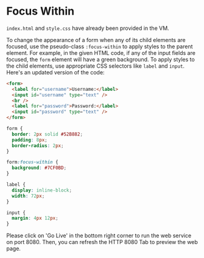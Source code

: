 # Focus Within

`index.html` and `style.css` have already been provided in the VM.

To change the appearance of a form when any of its child elements are focused, use the pseudo-class `:focus-within` to apply styles to the parent element. For example, in the given HTML code, if any of the input fields are focused, the `form` element will have a green background. To apply styles to the child elements, use appropriate CSS selectors like `label` and `input`. Here's an updated version of the code:

```html
<form>
  <label for="username">Username:</label>
  <input id="username" type="text" />
  <br />
  <label for="password">Password:</label>
  <input id="password" type="text" />
</form>
```

```css
form {
  border: 2px solid #52B882;
  padding: 8px;
  border-radius: 2px;
}

form:focus-within {
  background: #7CF0BD;
}

label {
  display: inline-block;
  width: 72px;
}

input {
  margin: 4px 12px;
}
```

Please click on 'Go Live' in the bottom right corner to run the web service on port 8080. Then, you can refresh the HTTP 8080 Tab to preview the web page.
